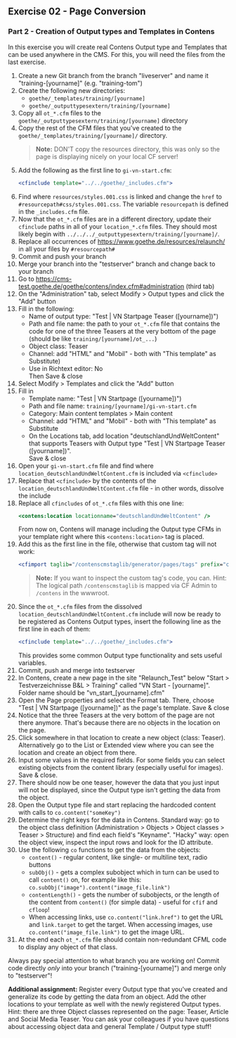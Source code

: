 ## Exercise 02 - Page Conversion
### Part 2 - Creation of Output types and Templates in Contens

In this exercise you will create real Contens Output type and Templates that can be used anywhere in the CMS. For this, you will need the files from the last exercise.

1. Create a new Git branch from the branch "liveserver" and name it "training-[yourname]" (e.g. "training-tom")
1. Create the following new directories:
	- `goethe/_templates/training/[yourname]`
	- `goethe/_outputtypesextern/training/[yourname]`
1. Copy all `ot_*.cfm` files to the `goethe/_outputtypesextern/training/[yourname]` directory
1. Copy the rest of the CFM files that you've created to the `goethe/_templates/training/[yourname]/` directory.
   > **Note:** DON'T copy the resources directory, this was only so the page is displaying nicely on your local CF server!
1. Add the following as the first line to `gi-vn-start.cfm`:  
   ```cfml
   <cfinclude template="../../goethe/_includes.cfm">
   ```
1. Find where `resources/styles.001.css` is linked and change the `href` to `#resourcepath#css/styles.001.css`. The variable `resourcepath` is defined in the `_includes.cfm` file.
1. Now that the `ot_*.cfm` files are in a different directory, update their `cfinclude` paths in all of your `location_*.cfm` files. They should most likely begin with `../../../_outputtypesextern/training/[yourname]/`.
1. Replace all occurrences of <https://www.goethe.de/resources/relaunch/> in all your files by `#resourcepath#`
1. Commit and push your branch
1. Merge your branch into the "testserver" branch and change back to your branch
1. Go to <https://cms-test.goethe.de/goethe/contens/index.cfm#administration> (third tab)
1. On the "Administration" tab, select Modify > Output types and click the "Add" button
1. Fill in the following:
	- Name of output type: "Test | VN Startpage Teaser ([yourname])")
	- Path and file name: the path to your `ot_*.cfm` file that contains the code for one of the three Teasers at the very bottom of the page (should be like `training/[yourname]/ot_...`)
	- Object class: Teaser
	- Channel: add "HTML" and "Mobil" - both with "This template" as Substitute)
	- Use in Richtext editor: No  
 	Then Save & close
1. Select Modify > Templates and click the "Add" button
1. Fill in
	- Template name: "Test | VN Startpage ([yourname])")
	- Path and file name: `training/[yourname]/gi-vn-start.cfm`
	- Category: Main content templates > Main content
	- Channel: add "HTML" and "Mobil" - both with "This template" as Substitute  
	- On the Locations tab, add location "deutschlandUndWeltContent" that supports Teasers with Output type "Test | VN Startpage Teaser ([yourname])".  
    Save & close
1. Open your `gi-vn-start.cfm` file and find where `location_deutschlandUndWeltContent.cfm` is included via `<cfinclude>`
1. Replace that `<cfinclude>` by the contents of the `location_deutschlandUndWeltContent.cfm` file - in other words, dissolve the include
1. Replace all `cfincludes` of `ot_*.cfm` files with this one line:  
	```cfml
	<contens:location locationname="deutschlandUndWeltContent" />
 	```
	From now on, Contens will manage including the Output type CFMs in your template right where this `<contens:location>` tag is placed.
1. Add this as the first line in the file, otherwise that custom tag will not work:
   ```cfml
   <cfimport taglib="/contenscmstaglib/generator/pages/tags" prefix="contens">
   ```
   > **Note:** If you want to inspect the custom tag's code, you can. Hint: The logical path `/contenscmstaglib` is mapped via CF Admin to `/contens` in the wwwroot.
1. Since the `ot_*.cfm` files from the dissolved `location_deutschlandUndWeltContent.cfm` include will now be ready to be registered as Contens Output types, insert the following line as the first line in each of them:
   ```cfml
   <cfinclude template="../../goethe/_includes.cfm">
   ```
   This provides some common Output type functionality and sets useful variables.
1. Commit, push and merge into testserver
1. In Contens, create a new page in the site "Relaunch_Test" below "Start > Testverzeichnisse B&L > Training" called "VN Start - [yourname]". Folder name should be "vn_start_[yourname].cfm"
1. Open the Page properties and select the Format tab. There, choose "Test | VN Startpage ([yourname])" as the page's template. Save & close
1. Notice that the three Teasers at the very bottom of the page are not there anymore. That's because there are no objects in the location on the page.
1. Click somewhere in that location to create a new object (class: Teaser). Alternatively go to the List or Extended view where you can see the location and create an object from there.
1. Input some values in the required fields. For some fields you can select existing objects from the content library (especially useful for images). Save & close.
1. There should now be one teaser, however the data that you just input will not be displayed, since the Output type isn't getting the data from the object.
1. Open the Output type file and start replacing the hardcoded content with calls to `co.content("someKey")`
1. Determine the right keys for the data in Contens. Standard way: go to the object class definition (Administration > Objects > Object classes > Teaser > Structure) and find each field's "Keyname". "Hacky" way: open the object view, inspect the input rows and look for the ID attribute.
1. Use the following `co` functions to get the data from the objects:
	- `content()` - regular content, like single- or multiline text, radio buttons
	- `subObj()` - gets a complex subobject which in turn can be used to call `content()` on, for example like this: `co.subObj("image").content("image_file.link")`
	- `contentLength()` - gets the number of subobjects, or the length of the content from `content()` (for simple data) - useful for `cfif` and `cfloop`!
	- When accessing links, use `co.content("link.href")` to get the URL and `link.target` to get the target. When accessing images, use `co.content("image_file.link")` to get the image URL.
1. At the end each `ot_*.cfm` file should contain non-redundant CFML code to display any object of that class.

Always pay special attention to what branch you are working on! Commit code directly *only* into your branch ("training-[yourname]") and merge only to "testserver"!

**Additional assignment:** Register every Output type that you've created and generalize its code by getting the data from an object. Add the other locations to your template as well with the newly registered Output types. Hint: there are three Object classes represented on the page: Teaser, Article and Social Media Teaser. You can ask your colleagues if you have questions about accessing object data and general Template / Output type stuff!